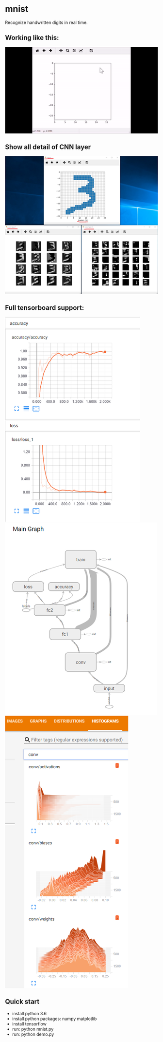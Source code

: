 # mnist
Recognize handwritten digits in real time.

## Working like this:
![Demo](doc/demo.gif)

## Show all detail of CNN layer
![Output](doc/output.png)

## Full tensorboard support:
![scalars](doc/scalars.png)
![graph](doc/graph.png)
![histogram](doc/histogram.png)

## Quick start
- install python 3.6
- install python packages: numpy matplotlib
- install tensorflow
- run: python mnist.py
- run: python demo.py
